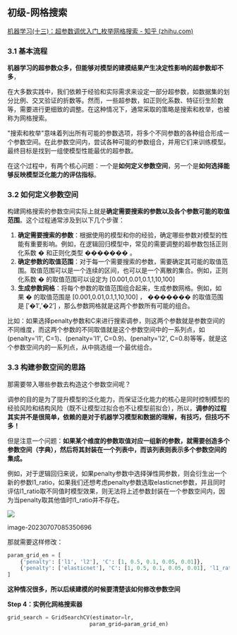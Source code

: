 ## 初级-网格搜索
[机器学习(十三)：超参数调优入门_枚举网格搜索 - 知乎 (zhihu.com)](https://zhuanlan.zhihu.com/p/642060346)

### 3.1 基本流程

**机器学习的超参数众多，但能够对模型的建模结果产生决定性影响的超参数却不多**，

在大多数实践中，我们依赖于经验和实际需求来设定一部分超参数，如数据集的划分比例、交叉验证的折数等。然而，一些超参数，如正则化系数、特征衍生阶数等，需要进行更细致的调整。在这种情况下，通常采取的策略是搜索和枚举，也被称为网格搜索。

"搜索和枚举"意味着列出所有可能的参数选项，将多个不同参数的各种组合形成一个参数空间。在此参数空间内，尝试各种可能的参数组合，并用它们来训练模型。最终目标是找到一组使模型性能最优的超参数。

在这个过程中，有两个核心问题：一个是**如何定义参数空间**，另一个是**如何选择能够反映模型泛化能力的评估指标**。

### 3.2 如何定义参数空间

构建网格搜索的参数空间实际上就是**确定需要搜索的参数以及各个参数可能的取值范围**。这个过程通常涉及到以下几个步骤：

1. **确定需要搜索的参数**：根据使用的模型和你的经验，确定哪些参数对模型的性能有重要影响。例如，在逻辑回归模型中，常见的需要调整的超参数包括正则化系数 � 和正则化类型 ������� 。
2. **确定参数的取值范围**：对于每一个需要搜索的参数，需要确定其可能的取值范围。取值范围可以是一个连续的区间，也可以是一个离散的集合。例如，正则化系数 � 的取值范围可以设定为 [0.001,0.01,0.1,1,10,100]
3. **生成参数网格**：将每个参数的取值范围组合起来，生成参数网格。例如，如果 � 的取值范围是 [0.001,0.01,0.1,1,10,100] ， ������� 的取值范围是 [′�1′,′�2′] ，那么参数网格就是这两个参数所有可能的组合。

比如：如果选择penalty参数和C来进行搜索调参，则这两个参数就是参数空间的不同维度，而这两个参数的不同取值就是这个参数空间中的一系列点，如(penalty='l1', C=1)、(penalty='l1', C=0.9)、(penalty='l2', C=0.8)等等，就是这个参数空间内的一系列点，从中挑选组一个最优组合。

### 3.3 构建参数空间的思路

那需要带入哪些参数去构造这个参数空间呢？

调参的目的是为了提升模型的泛化能力，而保证泛化能力的核心是同时控制模型的经验风险和结构风险（既不让模型过拟合也不让模型前拟合），所以，**调参的过程其实并不是很简单，依赖的是对于机器学习模型和数据的理解，有技巧，但技巧不多！**


但是注意一个问题：**如果某个维度的参数取值对应一组新的参数，就需要创造多个参数空间（字典），然后将其封装在一个列表中，而该列表则表示多个参数空间的集成。**

例如，对于逻辑回归来说，如果penalty参数中选择弹性网参数，则会衍生出一个新的参数l1_ratio，如果我们还想考虑penalty参数选取elasticnet参数，并且同时评估l1_ratio取不同值时模型效果，则无法将上述参数封装在一个参数空间内，因为当penalty取其他值时l1_ratio并不存在。

![](https://pic4.zhimg.com/80/v2-46fbbfd153a17cc216979cb53bdcb50f_1440w.webp)

image-20230707085350696

  

那就需要这样修改：

```python
param_grid_en = [
    {'penalty': ['l1', 'l2'], 'C': [1, 0.5, 0.1, 0.05, 0.01]}, 
    {'penalty': ['elasticnet'], 'C': [1, 0.5, 0.1, 0.05, 0.01], 'l1_ratio': [0.3, 0.6, 0.9]}
]
```

**这种情况很多，所以后续建模的时候要清楚该如何修改参数空间**

**Step 4：实例化网格搜索器**

```python
grid_search = GridSearchCV(estimator=lr,
                          param_grid=param_grid_en)
```

